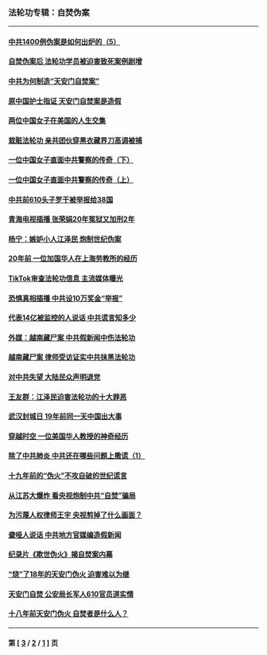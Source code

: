 ### 法轮功专辑：自焚伪案
---
#### [中共1400例伪案是如何出炉的（5）](../../pages/nf5562/n13226831.md?10310430) 
#### [自焚伪案后 法轮功学员被迫害致死案例剧增](../../pages/nf5562/n13190600.md?10310430) 
#### [中共为何制造“天安门自焚案”](../../pages/nf5562/n13183270.md?10310430) 
#### [原中国护士指证 天安门自焚案是造假](../../pages/nf5562/n13172289.md?10310430) 
#### [两位中国女子在美国的人生交集](../../pages/nf5562/n13156138.md?10310430) 
#### [栽赃法轮功 亲共团伙穿黑衣藏界刀高调被捕](../../pages/nf5562/n13073780.md?10310430) 
#### [一位中国女子直面中共警察的传奇（下）](../../pages/nf5562/n12989706.md?10310430) 
#### [一位中国女子直面中共警察的传奇（上）](../../pages/nf5562/n12985072.md?10310430) 
#### [中共前610头子罗干被举报给38国](../../pages/nf5562/n12975419.md?10310430) 
#### [青海电视插播 张荣娟20年冤狱又加刑2年](../../pages/nf5562/n12738166.md?10310430) 
#### [杨宁：嫉妒小人江泽民 炮制世纪伪案](../../pages/nf5562/n12724108.md?10310430) 
#### [20年前 一位加国华人在上海劳教所的经历](../../pages/nf5562/n12707932.md?10310430) 
#### [TikTok审查法轮功信息 主流媒体曝光](../../pages/nf5562/n12362336.md?10310430) 
#### [恐惧真相插播 中共设10万奖金“举报”](../../pages/nf5562/n12306396.md?10310430) 
#### [代表14亿被监控的人说话 中共谎言知多少](../../pages/nf5562/n12297484.md?10310430) 
#### [外媒：越南藏尸案 中共假新闻中伤法轮功](../../pages/nf5562/n12264411.md?10310430) 
#### [越南藏尸案 律师受访证实中共抹黑法轮功](../../pages/nf5562/n12261878.md?10310430) 
#### [对中共失望 大陆民众声明退党](../../pages/nf5562/n12187315.md?10310430) 
#### [王友群：江泽民迫害法轮功的十大罪恶](../../pages/nf5562/n12169074.md?10310430) 
#### [武汉封城日 19年前同一天中国出大事](../../pages/nf5562/n12150901.md?10310430) 
#### [穿越时空  一位美国华人教授的神奇经历](../../pages/nf5562/n12097460.md?10310430) 
#### [除了中共肺炎 中共还在哪些问题上撒谎（1）](../../pages/nf5562/n11955770.md?10310430) 
#### [十九年前的“伪火”不攻自破的世纪谎言](../../pages/nf5562/n11813238.md?10310430) 
#### [从江苏大爆炸 看央视炮制中共“自焚”骗局](../../pages/nf5562/n11140275.md?10310430) 
#### [为污蔑人权律师王宇 央视剪掉了什么画面？](../../pages/nf5562/n11130142.md?10310430) 
#### [聋哑人说话 中共地方官媒编造假新闻](../../pages/nf5562/n11006067.md?10310430) 
#### [纪录片《欺世伪火》揭自焚案内幕](../../pages/nf5562/n11002664.md?10310430) 
#### [“烧”了18年的天安门伪火 迫害难以为继](../../pages/nf5562/n10996660.md?10310430) 
#### [天安门自焚 公安局长军人610官员道实情](../../pages/nf5562/n10997098.md?10310430) 
#### [十八年前天安门伪火 自焚者是什么人？](../../pages/nf5562/n10996556.md?10310430) 

---
#### 第 [ [3](./3.md?10310430) / [2](./2.md?10310430) / [1](./1.md?10310430) ] 页

